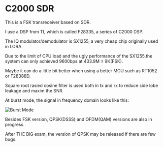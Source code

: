 # C2000 SDR

This is a FSK transreceiver based on SDR.

I use a DSP from TI, which is called F28335, a series of C2000 DSP.

The IQ modulator/demodulator is SX1255, a very cheap chip originally used in LORA.

Due to the limit of CPU load and the ugly performance of the SX1255,the system can only achieved 9600bps at 433.9M ± 9K(FSK).

Maybe it can do a little bit better when using a better MCU such as RT1052 or F28388D.

Square root rasied cosine filter is used both in tx and rx to reduce side lobe leakage and maxim the SNR.

At burst mode, the signal in frequency domain looks like this:

![Burst Mode](https://github.com/zhaohengbo/C2000-SDR/blob/master/screenshot/1.PNG)

Besides FSK version, QPSK(DSSS) and OFDM(QAM) versions are also in progress.

After THE BIG exam, the version of QPSK may be released if there are few bugs.